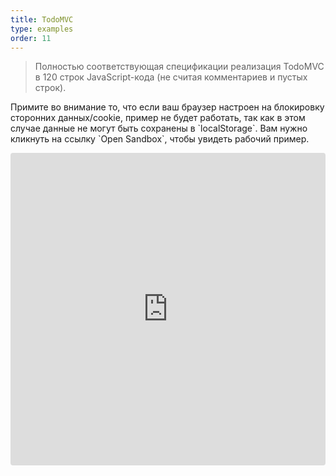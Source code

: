 ```yaml
---
title: TodoMVC
type: examples
order: 11
---
```


> Полностью соответствующая спецификации реализация TodoMVC в 120 строк JavaScript-кода (не считая комментариев и пустых строк).

<p class="tip">Примите во внимание то, что если ваш браузер настроен на блокировку сторонних данных/cookie, пример не будет работать, так как в этом случае данные не могут быть сохранены в `localStorage`. Вам нужно кликнуть на ссылку `Open Sandbox`, чтобы увидеть рабочий пример.</p>

<iframe src="https://codesandbox.io/embed/github/vuejs/vuejs.org/tree/master/src/v2/examples/vue-20-todomvc?codemirror=1&hidedevtools=1&hidenavigation=1&theme=light" style="width:100%; height:500px; border:0; border-radius: 4px; overflow:hidden;" title="vue-20-template-compilation" allow="geolocation; microphone; camera; midi; vr; accelerometer; gyroscope; payment; ambient-light-sensor; encrypted-media; usb" sandbox="allow-modals allow-forms allow-popups allow-scripts allow-same-origin"></iframe>
